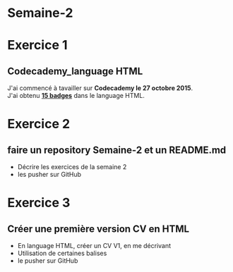 # Semaine-2


# Exercice 1
## Codecademy_language HTML
J'ai commencé à tavailler sur __Codecademy le 27 octobre 2015__.  
J'ai obtenu __[15 badges](https://www.codecademy.com/fr/users/Ben135587/achievements)__ dans le language HTML.  

# Exercice 2
## faire un repository Semaine-2 et un README.md  
  
* Décrire les exercices de la semaine 2  
* les pusher sur GitHub  

# Exercice 3  
## Créer une première version CV en HTML  
  
* En language HTML, créer un CV V1, en me décrivant  
* Utilisation de certaines balises 
* le pusher sur GitHub  
